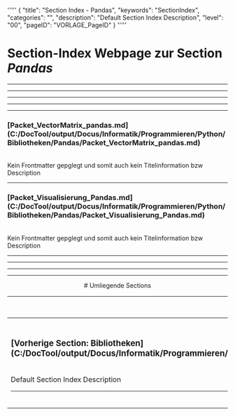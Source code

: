 '''''
{
"title": "Section Index - Pandas",
"keywords": "SectionIndex",
"categories": "",
"description": "Default Section Index Description",
"level": "00",
"pageID": "VORLAGE_PageID"
}
'''''


<h1>Section-Index Webpage zur Section <i>Pandas</i></h1>

<hr><hr><hr><hr><hr>


<h3>[Packet_VectorMatrix_pandas.md](C:/DocTool/output/Docus/Informatik/Programmieren/Python/Bibliotheken/Pandas/Packet_VectorMatrix_pandas.md)</h3><br>Kein Frontmatter gepglegt und somit auch kein Titelinformation bzw Description<hr>


<h3>[Packet_Visualisierung_Pandas.md](C:/DocTool/output/Docus/Informatik/Programmieren/Python/Bibliotheken/Pandas/Packet_Visualisierung_Pandas.md)</h3><br>Kein Frontmatter gepglegt und somit auch kein Titelinformation bzw Description<hr><center><hr><hr><hr> # Umliegende Sections
 </h2><br><table><thead> <tr> <th><center>Vorgelagerte Section</center></th> <th><center>Nachgelagerte Section</center></th></tr></thead><tbody><tr><td><h3>[Vorherige Section: Bibliotheken](C:/DocTool/output/Docus/Informatik/Programmieren/Python/Bibliotheken/SectionIndex_DocTooloutputDocusInformatikProgrammierenPythonBibliotheken.html)</h3><br>Default Section Index Description<hr></td><td><h3>Neue Zuordnung</h3><br><p>Es gibt keine tiefere Section</p><hr></td></tr></tbody></table>